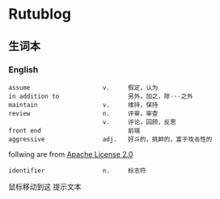 # Rutublog

## 生词本

### English
```
assume                    v.     假定，认为
in addition to                   另外，加之，除···之外
maintain                  v.     维持，保持
review                    n.     评审，审查
                          v.     评论，回顾，反思
front end                        前端
aggressive                adj.   好斗的，挑衅的，富于攻击性的
```

follwing are from [Apache License 2.0](https://www.apache.org/licenses/LICENSE-2.0.html)

```
identifier                n.     标志符
```





<div class="tooltip" style="style.css">鼠标移动到这
  <span class="tooltiptext">提示文本</span>
</div>

